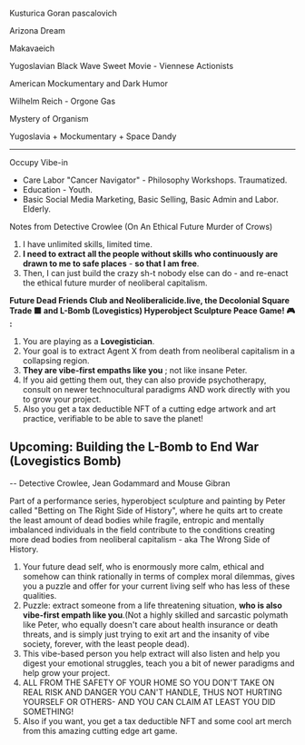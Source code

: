 Kusturica
Goran pascalovich

Arizona Dream

Makavaeich

Yugoslavian Black Wave
Sweet Movie - Viennese Actionists

American Mockumentary and Dark Humor


Wilhelm Reich - Orgone Gas

Mystery of Organism

Yugoslavia + Mockumentary + Space Dandy

----


Occupy Vibe-in
- Care Labor "Cancer Navigator" - Philosophy Workshops. Traumatized.
- Education - Youth.
- Basic Social Media Marketing, Basic Selling, Basic Admin and Labor. Elderly.





Notes from Detective Crowlee (On An Ethical Future Murder of Crows)

1. I have unlimited skills, limited time. 
2. **I need to extract all the people without skills who continuously are drawn to me to safe places** - **so that I am free**. 
3. Then, I can just build the crazy sh-t nobody else can do - and re-enact the ethical future murder of neoliberal capitalism.




**Future Dead Friends Club and Neoliberalicide.live, the Decolonial Square Trade 🟪 and L-Bomb (Lovegistics) Hyperobject Sculpture Peace Game! 🎮 :**
1. You are playing as a **Lovegistician**.
2. Your goal is to extract Agent X from death from neoliberal capitalism in a collapsing region.
3. **They are vibe-first empaths like you** ; not like insane Peter.
4. If you aid getting them out, they can also provide psychotherapy, consult on newer technocultural paradigms AND work directly with you to grow your project.
5. Also you get a tax deductible NFT of a cutting edge artwork and art practice, verifiable to be able to save the planet!










## Upcoming: Building the L-Bomb to End War (Lovegistics Bomb)

-- Detective Crowlee, Jean Godammard and Mouse Gibran
















Part of a performance series, hyperobject sculpture and painting by Peter called "Betting on The Right Side of History", where he quits art to create the least amount of dead bodies while fragile, entropic and mentally imbalanced individuals in the field contribute to the conditions creating more dead bodies from neoliberal capitalism - aka The Wrong Side of History.

1. Your future dead self, who is enormously more calm, ethical and somehow can think rationally in terms of complex moral dilemmas, gives you a puzzle and offer for your current living self who has less of these qualities.
2. Puzzle: extract someone from a life threatening situation, **who is also vibe-first empath like you**.(Not a highly skilled and sarcastic polymath like Peter, who equally doesn't care about health insurance or death threats, and is simply just trying to exit art and the insanity of vibe society, forever, with the least people dead).
3. This vibe-based person you help extract will also listen and help you digest your emotional struggles, teach you a bit of newer paradigms and help grow your project. 
4. ALL FROM THE SAFETY OF YOUR HOME SO YOU DON'T TAKE ON REAL RISK AND DANGER YOU CAN'T HANDLE, THUS NOT HURTING YOURSELF OR OTHERS- AND YOU CAN CLAIM AT LEAST YOU DID SOMETHING!
5. Also if you want, you get a tax deductible NFT and some cool art merch from this amazing cutting edge art game.




















